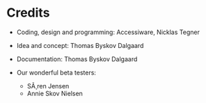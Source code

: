 
# Credits

* Coding, design and programming: Accessiware, Nicklas Tegner
* Idea and concept: Thomas Byskov Dalgaard
* Documentation: Thomas Byskov Dalgaard
* Our wonderful beta testers:

	* SÃ¸ren Jensen
	* Annie Skov Nielsen



